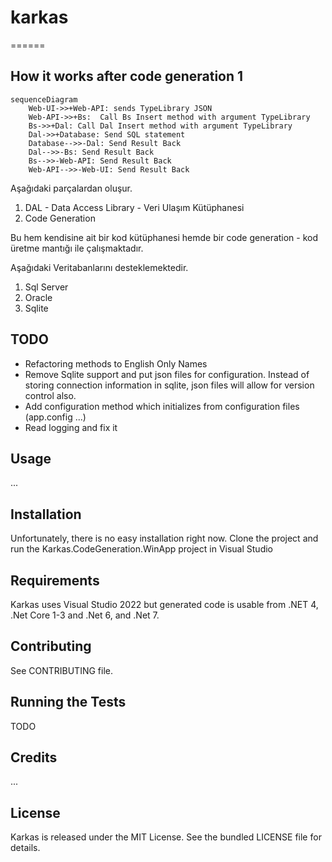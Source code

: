 # karkas
======


## How it works after code generation 1

```mermaid
sequenceDiagram
    Web-UI->>+Web-API: sends TypeLibrary JSON
    Web-API->>+Bs:  Call Bs Insert method with argument TypeLibrary
    Bs->>+Dal: Call Dal Insert method with argument TypeLibrary
    Dal->>+Database: Send SQL statement
    Database-->>-Dal: Send Result Back
    Dal-->>-Bs: Send Result Back
    Bs-->>-Web-API: Send Result Back
    Web-API-->>-Web-UI: Send Result Back
```



Aşağıdaki parçalardan oluşur.
 1. DAL - Data Access Library - Veri Ulaşım Kütüphanesi
 2. Code Generation

Bu hem kendisine ait bir kod kütüphanesi hemde bir code generation - kod üretme mantığı ile çalışmaktadır.

Aşağıdaki Veritabanlarını desteklemektedir.
 1. Sql Server
 2. Oracle
 3. Sqlite


## TODO

- Refactoring methods to English Only Names
- Remove Sqlite support and put json files for configuration. Instead of storing connection information in sqlite, json files will allow for version control also.
- Add configuration method which initializes from configuration files (app.config ...)
- Read logging and fix it

## Usage

...

## Installation 

Unfortunately, there is no easy installation right now.
Clone the project and run the Karkas.CodeGeneration.WinApp project in Visual Studio


## Requirements

Karkas uses Visual Studio 2022 but generated code is usable from .NET 4, .Net Core 1-3 and .Net 6, and .Net 7.


## Contributing

See CONTRIBUTING file.

## Running the Tests

TODO

## Credits

...

## License

Karkas is released under the MIT License. See the bundled LICENSE file for
details.
